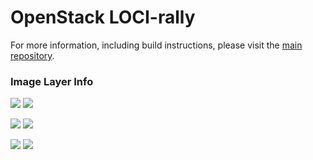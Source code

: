 # OpenStack LOCI-rally

For more information, including build instructions, please visit the [main repository](https://github.com/openstack/loci).

### Image Layer Info
[![](https://images.microbadger.com/badges/version/openstackloci/rally:debian.svg)](https://microbadger.com/images/openstackloci/rally:latest "openstackloci/rally:latest") [![](https://images.microbadger.com/badges/image/openstackloci/rally:latest.svg)](https://microbadger.com/images/openstackloci/rally:latest "openstackloci/rally:latest")

[![](https://images.microbadger.com/badges/version/openstackloci/rally:ubuntu.svg)](https://microbadger.com/images/openstackloci/rally:ubuntu "openstackloci/rally:ubuntu") [![](https://images.microbadger.com/badges/image/openstackloci/rally:ubuntu.svg)](https://microbadger.com/images/openstackloci/rally:ubuntu "openstackloci/rally:ubuntu")

[![](https://images.microbadger.com/badges/version/openstackloci/rally:centos.svg)](https://microbadger.com/images/openstackloci/rally:centos "openstackloci/rally:centos") [![](https://images.microbadger.com/badges/image/openstackloci/rally:centos.svg)](https://microbadger.com/images/openstackloci/rally:centos "openstackloci/rally:centos")
